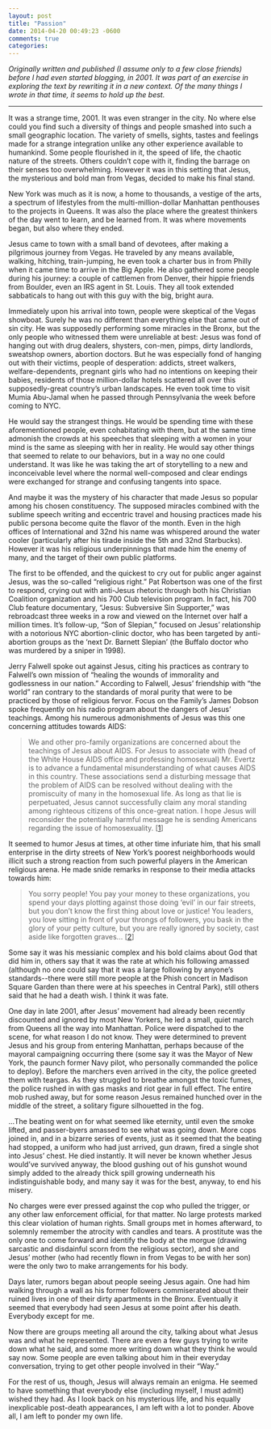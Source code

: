 ```yaml
---
layout: post
title: "Passion"
date: 2014-04-20 00:49:23 -0600
comments: true
categories: 
---
```


*Originally written and published (I assume only to a few close friends) before I had even started blogging, in 2001. It was part of an exercise in exploring the text by rewriting it in a new context. Of the many things I wrote in that time, it seems to hold up the best.*

---
  
  
It was a strange time, 2001. It was even stranger in the city. No where else could you find such a diversity of things and people smashed into such a small geographic location. The variety of smells, sights, tastes and feelings made for a strange integration unlike any other experience available to humankind. Some people flourished in it, the speed of life, the chaotic nature of the streets. Others couldn’t cope with it, finding the barrage on their senses too overwhelming. However it was in this setting that Jesus, the mysterious and bold man from Vegas, decided to make his final stand.

New York was much as it is now, a home to thousands, a vestige of the arts, a spectrum of lifestyles from the multi-million-dollar Manhattan penthouses to the projects in Queens. It was also the place where the greatest thinkers of the day went to learn, and be learned from. It was where movements began, but also where they ended.

Jesus came to town with a small band of devotees, after making a pilgrimous journey from Vegas. He traveled by any means available, walking, hitching, train-jumping, he even took a charter bus in from Philly when it came time to arrive in the Big Apple. He also gathered some people during his journey: a couple of cattlemen from Denver, their hippie friends from Boulder, even an IRS agent in St. Louis. They all took extended sabbaticals to hang out with this guy with the big, bright aura.

Immediately upon his arrival into town, people were skeptical of the Vegas showboat. Surely he was no different than everything else that came out of sin city. He was supposedly performing some miracles in the Bronx, but the only people who witnessed them were unreliable at best: Jesus was fond of hanging out with drug dealers, shysters, con-men, pimps, dirty landlords, sweatshop owners, abortion doctors. But he was especially fond of hanging out with their victims, people of desperation: addicts, street walkers, welfare-dependents, pregnant girls who had no intentions on keeping their babies, residents of those million-dollar hotels scattered all over this supposedly-great country’s urban landscapes. He even took time to visit Mumia Abu-Jamal when he passed through Pennsylvania the week before coming to NYC.

He would say the strangest things. He would be spending time with these aforementioned people, even cohabitating with them, but at the same time admonish the crowds at his speeches that sleeping with a women in your mind is the same as sleeping with her in reality. He would say other things that seemed to relate to our behaviors, but in a way no one could understand. It was like he was taking the art of storytelling to a new and inconceivable level where the normal well-composed and clear endings were exchanged for strange and confusing tangents into space.

And maybe it was the mystery of his character that made Jesus so popular among his chosen constituency. The supposed miracles combined with the sublime speech writing and eccentric travel and housing practices made his public persona become quite the flavor of the month. Even in the high offices of International and 32nd his name was whispered around the water cooler (particularly after his tirade inside the 5th and 32nd Starbucks). However it was his religious underpinnings that made him the enemy of many, and the target of their own public platforms.

The first to be offended, and the quickest to cry out for public anger against Jesus, was the so-called “religious right.” Pat Robertson was one of the first to respond, crying out with anti-Jesus rhetoric through both his Christian Coalition organization and his 700 Club television program. In fact, his 700 Club feature documentary, “Jesus: Subversive Sin Supporter,” was rebroadcast three weeks in a row and viewed on the Internet over half a million times. It’s follow-up, “Son of Slepian,” focused on Jesus’ relationship with a notorious NYC abortion-clinic doctor, who has been targeted by anti-abortion groups as the ‘next Dr. Barnett Slepian’ (the Buffalo doctor who was murdered by a sniper in 1998).

Jerry Falwell spoke out against Jesus, citing his practices as contrary to Falwell’s own mission of “healing the wounds of immorality and godlessness in our nation.” According to Falwell, Jesus’ friendship with “the world” ran contrary to the standards of moral purity that were to be practiced by those of religious fervor. Focus on the Family’s James Dobson spoke frequently on his radio program about the dangers of Jesus’ teachings. Among his numerous admonishments of Jesus was this one concerning attitudes towards AIDS:

> We and other pro-family organizations are concerned about the teachings of Jesus about AIDS. For Jesus to associate with (head of the White House AIDS office and professing homosexual) Mr. Evertz is to advance a fundamental misunderstanding of what causes AIDS in this country. These associations send a disturbing message that the problem of AIDS can be resolved without dealing with the promiscuity of many in the homosexual life. As long as that lie is perpetuated, Jesus cannot successfully claim any moral standing among righteous citizens of this once-great nation. I hope Jesus will reconsider the potentially harmful message he is sending Americans regarding the issue of homosexuality. [[1](http://abcnews.go.com/US/story?id=93600)]

It seemed to humor Jesus at times, at other time infuriate him, that his small enterprise in the dirty streets of New York’s poorest neighborhoods would illicit such a strong reaction from such powerful players in the American religious arena. He made snide remarks in response to their media attacks towards him:

> You sorry people! You pay your money to these organizations, you spend your days plotting against those doing ‘evil’ in our fair streets, but you don’t know the first thing about love or justice! You leaders, you love sitting in front of your throngs of followers, you bask in the glory of your petty culture, but you are really ignored by society, cast aside like forgotten graves... [[2](http://www.biblegateway.com/passage/?search=Luke+11%3A42-44&version=NASB)]

Some say it was his messianic complex and his bold claims about God that did him in, others say that it was the rate at which his following amassed (although no one could say that it was a large following by anyone’s standards--there were still more people at the Phish concert in Madison Square Garden than there were at his speeches in Central Park), still others said that he had a death wish. I think it was fate.

One day in late 2001, after Jesus’ movement had already been recently discounted and ignored by most New Yorkers, he led a small, quiet march from Queens all the way into Manhattan. Police were dispatched to the scene, for what reason I do not know. They were determined to prevent Jesus and his group from entering Manhattan, perhaps because of the mayoral campaigning occurring there (some say it was the Mayor of New York, the paunch former Navy pilot, who personally commanded the police to deploy). Before the marchers even arrived in the city, the police greeted them with teargas. As they struggled to breathe amongst the toxic fumes, the police rushed in with gas masks and riot gear in full effect. The entire mob rushed away, but for some reason Jesus remained hunched over in the middle of the street, a solitary figure silhouetted in the fog.

...The beating went on for what seemed like eternity, until even the smoke lifted, and passer-byers amassed to see what was going down. More cops joined in, and in a bizarre series of events, just as it seemed that the beating had stopped, a uniform who had just arrived, gun drawn, fired a single shot into Jesus’ chest. He died instantly. It will never be known whether Jesus would’ve survived anyway, the blood gushing out of his gunshot wound simply added to the already thick spill growing underneath his indistinguishable body, and many say it was for the best, anyway, to end his misery.

No charges were ever pressed against the cop who pulled the trigger, or any other law enforcement official, for that matter. No large protests marked this clear violation of human rights. Small groups met in homes afterward, to solemnly remember the atrocity with candles and tears. A prostitute was the only one to come forward and identify the body at the morgue (drawing sarcastic and disdainful scorn from the religious sector), and she and Jesus’ mother (who had recently flown in from Vegas to be with her son) were the only two to make arrangements for his body.

Days later, rumors began about people seeing Jesus again. One had him walking through a wall as his former followers commiserated about their ruined lives in one of their dirty apartments in the Bronx. Eventually it seemed that everybody had seen Jesus at some point after his death. Everybody except for me.

Now there are groups meeting all around the city, talking about what Jesus was and what he represented. There are even a few guys trying to write down what he said, and some more writing down what they think he would say now. Some people are even talking about him in their everyday conversation, trying to get other people involved in their “Way.”

For the rest of us, though, Jesus will always remain an enigma. He seemed to have something that everybody else (including myself, I must admit) wished they had. As I look back on his mysterious life, and his equally inexplicable post-death appearances, I am left with a lot to ponder. Above all, I am left to ponder my own life.
